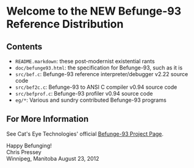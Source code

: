 Welcome to the NEW Befunge-93 Reference Distribution
====================================================

Contents
--------

*   `README.markdown`: these post-modernist existential rants
*   `doc/befunge93.html`: the specification for Befunge-93, such as it is
*   `src/bef.c`: Befunge-93 reference interpreter/debugger v2.22 source code
*   `src/bef2c.c`: Befunge-93 to ANSI C compiler v0.94 source code
*   `src/befprof.c`: Befunge-93 profiler v0.94 source code
*   `eg/*`: Various and sundry contributed Befunge-93 programs

For More Information
--------------------

See Cat's Eye Technologies' official [Befunge-93 Project Page][].

[Befunge-93 Project Page]: http://catseye.tc/projects/befunge93/

Happy Befunging!  
Chris Pressey  
Winnipeg, Manitoba
August 23, 2012
